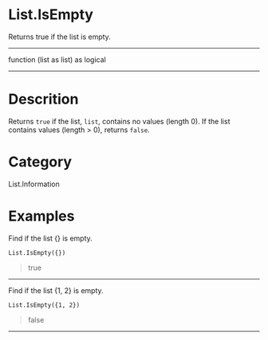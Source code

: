 ﻿# List.IsEmpty
Returns true if the list is empty.
***
function (list as list) as logical
***
# Descrition 
Returns <code>true</code> if the list, <code>list</code>, contains no values (length 0). If the list contains values (length > 0), returns <code>false</code>.
# Category 
List.Information
# Examples 
Find if the list {} is empty.
```
List.IsEmpty({})
```
> true
***
Find if the list {1, 2} is empty.
```
List.IsEmpty({1, 2})
```
> false
***
